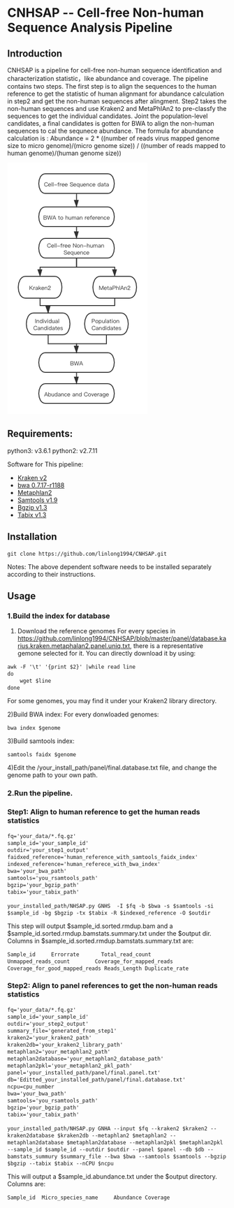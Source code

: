 # CNHSAP -- Cell-free Non-human Sequence Analysis Pipeline

## Introduction
CNHSAP is a pipeline for cell-free non-human sequence identification and characterization statistic，like abundance and coverage. The pipeline contains two steps. The first step is to align the sequences to the human reference to get the statistic of human alignmant for abundance calculation in step2 and get the non-human sequences after alingment. Step2 takes the non-human sequences and use Kraken2 and MetaPhlAn2 to pre-classfy the sequences to get the individual candidates. Joint the population-level candidates, a final candidates is gotten for BWA to align the non-human sequences to cal the sequnece abundance. The formula for abundance calculation is :
           Abundance = 2 * ((number of reads virus mapped genome size to micro genome)/(micro genome size)) / ((number of reads mapped to human genome)/(human genome size))
           
![Image](https://github.com/linlong1994/CNHSAP/blob/master/pipeline.png)


## Requirements:

python3: v3.6.1
python2: v2.7.11 
  
Software for This pipeline:
* [Kraken v2](https://ccb.jhu.edu/software/kraken2/index.shtml)
* [bwa 0.7.17-r1188](https://github.com/lh3/bwa)
* [Metaphlan2](https://github.com/biobakery/metaphlan)
* [Samtools v1.9](http://samtools.sourceforge.net/)
* [Bgzip v1.3](http://www.htslib.org/doc/bgzip.html)
* [Tabix v1.3](http://www.htslib.org/doc/tabix.html)


## Installation
```
git clone https://github.com/linlong1994/CNHSAP.git
```
Notes: The above dependent software needs to be installed separately according to their instructions.

## Usage
### 1.Build the index for database
1) Download the reference genomes
For every species in https://github.com/linlong1994/CNHSAP/blob/master/panel/database.karius.kraken.metaphalan2.panel.uniq.txt, there is a representative gemone selected for it. You can directly download it by using: 
```
awk -F '\t' '{print $2}' |while read line 
do
    wget $line
done
```
For some genomes, you may find it under your Kraken2 library directory.

2)Build BWA index:
For every donwloaded genomes:
```
bwa index $genome
```
3)Build samtools index:
```
samtools faidx $genome
```
4)Edit the /your_install_path/panel/final.database.txt file, and change the genome path to your own path.

### 2.Run the pipeline.

### Step1: Align to human reference to get the human reads statistics

```
fq='your_data/*.fq.gz'
sample_id='your_sample_id'
outdir='your_step1_output'
faidxed_reference='human_reference_with_samtools_faidx_index'
indexed_reference='human_referece_with_bwa_index'
bwa='your_bwa_path'
samtools='you_rsamtools_path'
bgzip='your_bgzip_path'
tabix='your_tabix_path'

your_installed_path/NHSAP.py GNHS  -I $fq -b $bwa -s $samtools -si $sample_id -bg $bgzip -tx $tabix -R $indexed_reference -O $outdir
```

This step will output $sample_id.sorted.rmdup.bam and a $sample_id.sorted.rmdup.bamstats.summary.txt under the $output dir.
Columns in $sample_id.sorted.rmdup.bamstats.summary.txt are:
```
Sample_id     Errorrate       Total_read_count       Unmapped_reads_count        Coverage_for_mapped_reads  Coverage_for_good_mapped_reads Reads_Length Duplicate_rate
```

### Step2: Align to panel references to get the non-human reads statistics
```
fq='your_data/*.fq.gz'
sample_id='your_sample_id'
outdir='your_step2_output'
summary_file='generated_from_step1'
kraken2='your_kraken2_path'
kraken2db='your_kraken2_library_path'
metaphlan2='your_metaphlan2_path'
metaphlan2database='your_metaphlan2_database_path'
metaphlan2pkl='your_metaphlan2_pkl_path'
panel='your_installed_path/panel/final.panel.txt'
db='Editted_your_installed_path/panel/final.database.txt'
ncpu=cpu_number
bwa='your_bwa_path'
samtools='you_rsamtools_path'
bgzip='your_bgzip_path'
tabix='your_tabix_path'

your_installed_path/NHSAP.py GNHA --input $fq --kraken2 $kraken2 --kraken2database $kraken2db --metaphlan2 $metaphlan2 --metaphlan2database $metaphlan2database --metaphlan2pkl $metaphlan2pkl --sample_id $sample_id --outdir $outdir --panel $panel --db $db --bamstats_summury $summary_file --bwa $bwa --samtools $samtools --bgzip $bgzip --tabix $tabix --nCPU $ncpu
```
This will output a $sample_id.abundance.txt under the $output directory.
Columns are:
```
Sample_id  Micro_species_name     Abundance Coverage
```



